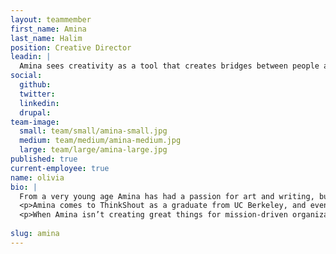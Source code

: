 ```yaml
---
layout: teammember
first_name: Amina
last_name: Halim
position: Creative Director
leadin: |
  Amina sees creativity as a tool that creates bridges between people and organizations. The way we tell our stories, whether through visual or verbal language, has always been her filter for understanding and sharing our humanity. 
social:
  github:
  twitter:
  linkedin: 
  drupal:
team-image:
  small: team/small/amina-small.jpg
  medium: team/medium/amina-medium.jpg
  large: team/large/amina-large.jpg
published: true
current-employee: true
name: olivia
bio: |
  From a very young age Amina has had a passion for art and writing, but was encouraged to pursue a career in science. She eventually discovered the potential in merging creativity with science and technology in order to create meaningful change-- and that discovery is precisely what drove her to her role at ThinkShout.  
  <p>Amina comes to ThinkShout as a graduate from UC Berkeley, and eventually pursuing a Masters in Advertising. Starting her professional role handling marketing efforts for nonprofits, she grew to work as a global creative on many multinational brands, winning new clients and numerous awards while managing creative teams internationally. And when we say winning awards, we mean winning *big awards*. Amina impressively won the first Cyber Lion on behalf of the Middle East and North Africa, as well as “Poem of the Year” by the National Society of Poetry. 
  <p>When Amina isn’t creating great things for mission-driven organizations, you can find her cooking, traveling, or writing (she’s a published food and travel writer with articles in international guidebooks and literary magazines-- go figure!). And if you’re *really* lucky, you might even find her doing standup comedy. 
 
slug: amina
---
```

